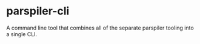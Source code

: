 # parspiler-cli
A command line tool that combines all of the separate parspiler tooling into a single CLI.
